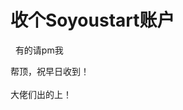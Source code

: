 # 收个Soyoustart账户


<img src="static/image/smiley/default/smile.gif" smilieid="1" border="0" alt="" />&nbsp;&nbsp;有的请pm我

帮顶，祝早日收到！<br />
<br />
大佬们出的上！<br />
<br />
<img src="static/image/smiley/default/hug.gif" smilieid="13" border="0" alt="" /><img src="static/image/smiley/default/hug.gif" smilieid="13" border="0" alt="" /><img src="static/image/smiley/default/hug.gif" smilieid="13" border="0" alt="" />
